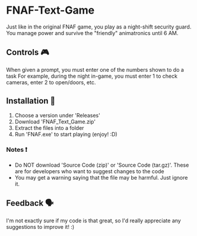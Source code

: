 # FNAF-Text-Game

Just like in the original FNAF game, you play as a night-shift security guard.
You manage power and survive the "friendly" animatronics until 6 AM.

## Controls 🎮
When given a prompt, you must enter one of the numbers shown to do a task
For example, during the night in-game, you must enter 1 to check cameras, enter 2 to open/doors, etc.

## Installation 🔧
1. Choose a version under 'Releases'
2. Download 'FNAF_Text_Game.zip' 
3. Extract the files into a folder
4. Run 'FNAF.exe' to start playing (enjoy! :D)
### Notes ❗
- Do NOT download 'Source Code (zip)' or 'Source Code (tar.gz)'. These are for developers who want to suggest changes to the code
- You may get a warning saying that the file may be harmful. Just ignore it.

## Feedback 🗣️
I'm not exactly sure if my code is that great, so I'd really appreciate any suggestions to improve it! :)
